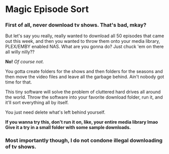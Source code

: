 # Magic Episode Sort

### First of all, never download tv shows. That's bad, mkay?

But let's say you really, really wanted to download all 50 episodes that came out this week, and then you wanted to throw them onto your media library, PLEX/EMBY enabled NAS. What are you gonna do? Just chuck 'em on there all willy nilly??

**No!** *Of course not.*

You gotta create folders for the shows and then folders for the seasons and then move the video files and leave all the garbage behind. Ain't nobody got time for that.

This tiny software will solve the problem of cluttered hard drives all around the world. Throw the software into your favorite download folder, run it, and it'll sort everything all by itself.

You just need delete what's left behind yourself.

**If you wanna try this, don't run it on, like, your entire media library lmao Give it a try in a small folder with some sample downloads.**

### Most importantly though, I do not condone illegal downloading of tv shows.